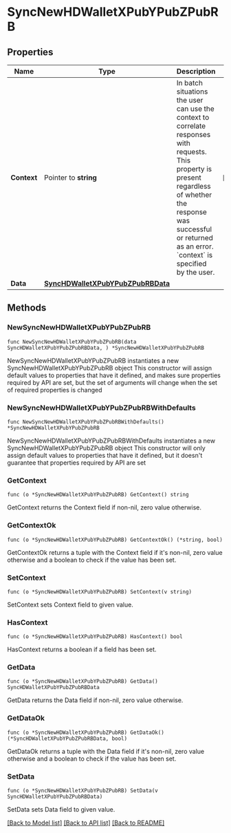 # SyncNewHDWalletXPubYPubZPubRB

## Properties

Name | Type | Description | Notes
------------ | ------------- | ------------- | -------------
**Context** | Pointer to **string** | In batch situations the user can use the context to correlate responses with requests. This property is present regardless of whether the response was successful or returned as an error. &#x60;context&#x60; is specified by the user. | [optional] 
**Data** | [**SyncHDWalletXPubYPubZPubRBData**](SyncHDWalletXPubYPubZPubRBData.md) |  | 

## Methods

### NewSyncNewHDWalletXPubYPubZPubRB

`func NewSyncNewHDWalletXPubYPubZPubRB(data SyncHDWalletXPubYPubZPubRBData, ) *SyncNewHDWalletXPubYPubZPubRB`

NewSyncNewHDWalletXPubYPubZPubRB instantiates a new SyncNewHDWalletXPubYPubZPubRB object
This constructor will assign default values to properties that have it defined,
and makes sure properties required by API are set, but the set of arguments
will change when the set of required properties is changed

### NewSyncNewHDWalletXPubYPubZPubRBWithDefaults

`func NewSyncNewHDWalletXPubYPubZPubRBWithDefaults() *SyncNewHDWalletXPubYPubZPubRB`

NewSyncNewHDWalletXPubYPubZPubRBWithDefaults instantiates a new SyncNewHDWalletXPubYPubZPubRB object
This constructor will only assign default values to properties that have it defined,
but it doesn't guarantee that properties required by API are set

### GetContext

`func (o *SyncNewHDWalletXPubYPubZPubRB) GetContext() string`

GetContext returns the Context field if non-nil, zero value otherwise.

### GetContextOk

`func (o *SyncNewHDWalletXPubYPubZPubRB) GetContextOk() (*string, bool)`

GetContextOk returns a tuple with the Context field if it's non-nil, zero value otherwise
and a boolean to check if the value has been set.

### SetContext

`func (o *SyncNewHDWalletXPubYPubZPubRB) SetContext(v string)`

SetContext sets Context field to given value.

### HasContext

`func (o *SyncNewHDWalletXPubYPubZPubRB) HasContext() bool`

HasContext returns a boolean if a field has been set.

### GetData

`func (o *SyncNewHDWalletXPubYPubZPubRB) GetData() SyncHDWalletXPubYPubZPubRBData`

GetData returns the Data field if non-nil, zero value otherwise.

### GetDataOk

`func (o *SyncNewHDWalletXPubYPubZPubRB) GetDataOk() (*SyncHDWalletXPubYPubZPubRBData, bool)`

GetDataOk returns a tuple with the Data field if it's non-nil, zero value otherwise
and a boolean to check if the value has been set.

### SetData

`func (o *SyncNewHDWalletXPubYPubZPubRB) SetData(v SyncHDWalletXPubYPubZPubRBData)`

SetData sets Data field to given value.



[[Back to Model list]](../README.md#documentation-for-models) [[Back to API list]](../README.md#documentation-for-api-endpoints) [[Back to README]](../README.md)


